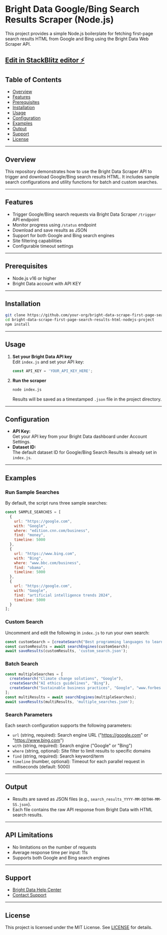 # Bright Data Google/Bing Search Results Scraper (Node.js)

This project provides a simple Node.js boilerplate for fetching first-page search results HTML from Google and Bing using the Bright Data Web Scraper API.

[Edit in StackBlitz editor ⚡️](https://stackblitz.com/~/github.com/brightdata/bright-data-scrape-first-page-search-results-html-nodejs-project)
---

## Table of Contents

* [Overview](#overview)
* [Features](#features)
* [Prerequisites](#prerequisites)
* [Installation](#installation)
* [Usage](#usage)
* [Configuration](#configuration)
* [Examples](#examples)
* [Output](#output)
* [Support](#support)
* [License](#license)

---

## Overview

This repository demonstrates how to use the Bright Data Scraper API to trigger and download Google/Bing search results HTML. It includes sample search configurations and utility functions for batch and custom searches.

---

## Features

* Trigger Google/Bing search requests via Bright Data Scraper `/trigger` API endpoint
* Monitor progress using `/status` endpoint
* Download and save results as JSON
* Support for both Google and Bing search engines
* Site filtering capabilities
* Configurable timeout settings

---

## Prerequisites

* Node.js v16 or higher
* Bright Data account with API KEY

---

## Installation

```bash
git clone https://github.com/your-org/bright-data-scrape-first-page-search-results-html-nodejs-project.git
cd bright-data-scrape-first-page-search-results-html-nodejs-project
npm install
```

---

## Usage

1. **Set your Bright Data API key**  
   Edit `index.js` and set your API key:  
   ```javascript
   const API_KEY = 'YOUR_API_KEY_HERE';
   ```

2. **Run the scraper**  
   ```bash
   node index.js
   ```  
   Results will be saved as a timestamped `.json` file in the project directory.

---

## Configuration

* **API Key:**  
  Get your API key from your Bright Data dashboard under Account Settings.
* **Dataset ID:**  
  The default dataset ID for Google/Bing Search Results is already set in `index.js`.

---

## Examples

### Run Sample Searches

By default, the script runs three sample searches:

```javascript
const SAMPLE_SEARCHES = [
  {
    url: "https://google.com",
    with: "Google",
    where: "edition.cnn.com/business",
    find: "money",
    timeline: 5000
  },
  {
    url: "https://www.bing.com",
    with: "Bing",
    where: "www.bbc.com/business",
    find: "obama",
    timeline: 5000
  },
  {
    url: "https://google.com",
    with: "Google",
    find: "artificial intelligence trends 2024",
    timeline: 5000
  }
];
```

### Custom Search

Uncomment and edit the following in `index.js` to run your own search:

```javascript
const customSearch = [createSearch("Best programming languages to learn in 2024", "Google")];
const customResults = await searchEngines(customSearch);
await saveResults(customResults, 'custom_search.json');
```

### Batch Search

```javascript
const multipleSearches = [
  createSearch("Climate change solutions", "Google"),
  createSearch("AI ethics guidelines", "Bing"),
  createSearch("Sustainable business practices", "Google", "www.forbes.com")
];
const multiResults = await searchEngines(multipleSearches);
await saveResults(multiResults, 'multiple_searches.json');
```

### Search Parameters

Each search configuration supports the following parameters:

* `url` (string, required): Search engine URL ("https://google.com" or "https://www.bing.com")
* `with` (string, required): Search engine ("Google" or "Bing")
* `where` (string, optional): Site filter to limit results to specific domains
* `find` (string, required): Search keyword/term
* `timeline` (number, optional): Timeout for each parallel request in milliseconds (default: 5000)

---

## Output

* Results are saved as JSON files (e.g., `search_results_YYYY-MM-DDTHH-MM-SS.json`).
* Each file contains the raw API response from Bright Data with HTML search results.

---

## API Limitations

* No limitations on the number of requests
* Average response time per input: 11s
* Supports both Google and Bing search engines

---

## Support

* [Bright Data Help Center](https://brightdata.com/help)
* [Contact Support](https://brightdata.com/contact)

---

## License

This project is licensed under the MIT License. See [LICENSE](LICENSE) for details.
